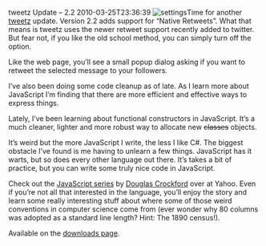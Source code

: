 tweetz Update – 2.2
2010-03-25T23:36:39
![settings](http://az667460.vo.msecnd.net/cdn/images/blog/tweetzUpdate2.2_106C7/settings.png)Time for another [tweetz](/tweetz) update. Version 2.2 adds support for “Native Retweets”. What that means is tweetz uses the newer retweet support recently added to twitter. But fear not, if you like the old school method, you can simply turn off the option.

Like the web page, you’ll see a small popup dialog asking if you want to retweet the selected message to your followers.

I’ve also been doing some code cleanup as of late. As I learn more about JavaScript I’m finding that there are more efficient and effective ways to express things.

Lately, I’ve been learning about functional constructors in JavaScript. It’s a much cleaner, lighter and more robust way to allocate new <strike>classes</strike> objects.

It’s weird but the more JavaScript I write, the less I like C#. The biggest obstacle I’ve found is me having to unlearn a few things. JavaScript has it warts, but so does every other language out there. It’s takes a bit of practice, but you can write some truly nice code in JavaScript.

Check out the [JavaScript series](http://yuiblog.com/crockford/) by [Douglas Crockford](http://www.crockford.com/) over at Yahoo. Even if you’re not all that interested in the language, you’ll enjoy the story and learn some really interesting stuff about where some of those weird conventions in computer science come from (ever wonder why 80 columns was adopted as a standard line length? Hint: The 1890 census!).

Available on the [downloads page](/downloads).
